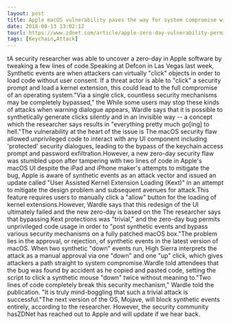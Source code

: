 ```yaml
---
layout: post
title: Apple macOS vulnerability paves the way for system compromise with a single click
date: 2018-08-13 13:02:12
tourl: https://www.zdnet.com/article/apple-zero-day-vulnerability-permits-attacker-compromise-with-the-click-of-a-mouse/
tags: [Keychain,Attack]
---
```

tA security researcher was able to uncover a zero-day in Apple software by tweaking a few lines of code.Speaking at Defcon in Las Vegas last week, Synthetic events are when attackers can virtually "click" objects in order to load code without user consent. If a threat actor is able to "click" a security prompt and load a kernel extension, this could lead to the full compromise of an operating system."Via a single click, countless security mechanisms may be completely bypassed," the While some users may stop these kinds of attacks when warning dialogue appears, Wardle says that it is possible to synthetically generate clicks silently and in an invisible way -- a concept which the researcher says results in "everything pretty much go[ing] to hell."The vulnerability at the heart of the issue is The macOS security flaw allowed unprivileged code to interact with any UI component including 'protected' security dialogues, leading to the bypass of the keychain access prompt and password exfiltration.However, a new zero-day security flaw was stumbled upon after tampering with two lines of code in Apple's macOS UI despite the iPad and iPhone maker's attempts to mitigate the bug, Apple is aware of synthetic events as an attack vector and issued an update called "User Assisted Kernel Extension Loading (Kext)" in an attempt to mitigate the design problem and subsequent avenues for attack.This feature requires users to manually click a "allow" button for the loading of kernel extensions.However, Wardle says that this redesign of the UI ultimately failed and the new zero-day is based on the The researcher says that bypassing Kext protections was "trivial," and the zero-day bug permits unprivileged code usage in order to "post synthetic events and bypass various security mechanisms on a fully patched macOS box."The problem lies in the approval, or rejection, of synthetic events in the latest version of macOS. When two synthetic "down" events run, High Sierra interprets the attack as a manual approval via one "down" and one "up" click, which gives attackers a path straight to system compromise.Wardle told attendees that the bug was found by accident as he copied and pasted code, setting the script to click a synthetic mouse "down" twice without meaning to."Two lines of code completely break this security mechanism," Wardle told the publication. "It is truly mind-boggling that such a trivial attack is successful."The next version of the OS, Mojave, will block synthetic events entirely, according to the researcher. However, the security community hasZDNet has reached out to Apple and will update if we hear back.